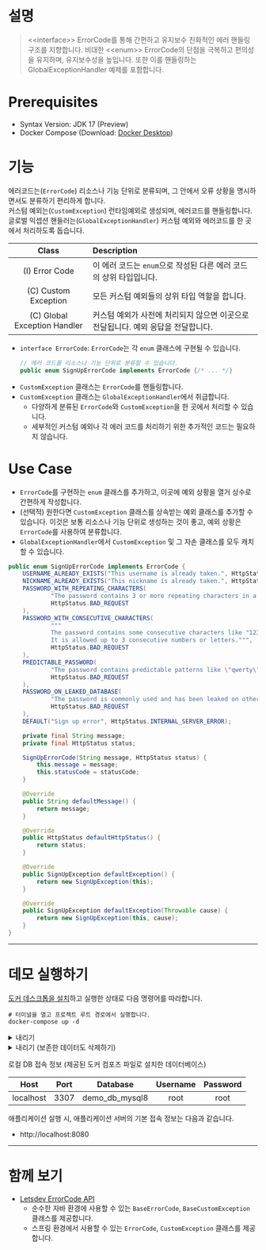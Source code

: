 # 설명

> &lt;&lt;interface&gt;&gt; ErrorCode를 통해 간편하고 유지보수 친화적인 에러 핸들링 구조를 지향합니다.
> 비대한 &lt;&lt;enum&gt;&gt; ErrorCode의 단점을 극복하고 편의성을 유지하며, 유지보수성을 높입니다.
> 또한 이를 핸들링하는 GlobalExceptionHandler 예제를 포함합니다.

# Prerequisites

- Syntax Version: JDK 17 (Preview)
- Docker Compose (Download: [Docker Desktop](https://www.docker.com/products/docker-desktop/))

# 기능

에러코드는(`ErrorCode`) 리소스나 기능 단위로 분류되며, 그 안에서 오류 상황을 명시하면서도 분류하기 편리하게 합니다.  
커스텀 예외는(`CustomException`) 런타임예외로 생성되며, 에러코드를 핸들링합니다.  
글로벌 익셉션 핸들러는(`GlobalExceptionHandler`) 커스텀 예외와 에러코드를 한 곳에서 처리하도록 돕습니다.

|            Class             | Description                                    |
|:----------------------------:|:-----------------------------------------------|
|        (I) Error Code        | 이 에러 코드는 `enum`으로 작성된 다른 에러 코드의 상위 타입입니다.      |
|     (C) Custom Exception     | 모든 커스텀 예외들의 상위 타입 역할을 합니다.                     |
| (C) Global Exception Handler | 커스텀 예외가 사전에 처리되지 않으면 이곳으로 전달됩니다. 예외 응답을 전달합니다. |

- `interface ErrorCode`: `ErrorCode`는 각 `enum` 클래스에 구현될 수 있습니다.
    ```java
    // 에러 코드를 리소스나 기능 단위로 분류할 수 있습니다.
    public enum SignUpErrorCode implements ErrorCode {/* ... */}
    ```
- `CustomException` 클래스는 `ErrorCode`를 핸들링합니다.
- `CustomException` 클래스는 `GlobalExceptionHandler`에서 취급합니다.
  - 다양하게 분류된 `ErrorCode`와 `CustomException`을 한 곳에서 처리할 수 있습니다.
  - 세부적인 커스텀 예외나 각 에러 코드를 처리하기 위한 추가적인 코드는 필요하지 않습니다.

# Use Case

- `ErrorCode`를 구현하는 `enum` 클래스를 추가하고, 이곳에 예외 상황을 열거 상수로 간편하게 작성합니다.
- (선택적) 원한다면 `CustomException` 클래스를 상속받는 예외 클래스를 추가할 수 있습니다.
  이것은 보통 리소스나 기능 단위로 생성하는 것이 좋고, 예외 상황은 `ErrorCode`를 사용하여 분류합니다.
- `GlobalExceptionHandler`에서 `CustomException` 및 그 자손 클래스를 모두 캐치할 수 있습니다.

```java
public enum SignUpErrorCode implements ErrorCode {
    USERNAME_ALREADY_EXISTS("This username is already taken.", HttpStatus.CONFLICT),
    NICKNAME_ALREADY_EXISTS("This nickname is already taken.", HttpStatus.CONFLICT),
    PASSWORD_WITH_REPEATING_CHARACTERS(
            "The password contains 3 or more repeating characters in a row.",
            HttpStatus.BAD_REQUEST
    ),
    PASSWORD_WITH_CONSECUTIVE_CHARACTERS(
            """
            The password contains some consecutive characters like "1234" or "abcd".
            It is allowed up to 3 consecutive numbers or letters.""",
            HttpStatus.BAD_REQUEST
    ),
    PREDICTABLE_PASSWORD(
            "The password contains predictable patterns like \"qwerty\", \"ababab\" or \"101010\".",
            HttpStatus.BAD_REQUEST
    ),
    PASSWORD_ON_LEAKED_DATABASE(
            "The password is commonly used and has been leaked on other websites before.",
            HttpStatus.BAD_REQUEST
    ),
    DEFAULT("Sign up error", HttpStatus.INTERNAL_SERVER_ERROR);

    private final String message;
    private final HttpStatus status;

    SignUpErrorCode(String message, HttpStatus status) {
        this.message = message;
        this.statusCode = statusCode;
    }

    @Override
    public String defaultMessage() {
        return message;
    }

    @Override
    public HttpStatus defaultHttpStatus() {
        return status;
    }

    @Override
    public SignUpException defaultException() {
        return new SignUpException(this);
    }

    @Override
    public SignUpException defaultException(Throwable cause) {
        return new SignUpException(this, cause);
    }
}
```

---

# 데모 실행하기

[도커 데스크톱을 설치](https://www.docker.com/products/docker-desktop/)하고 실행한 상태로 다음 명령어를 따라합니다.

```shell
# 터미널을 열고 프로젝트 루트 경로에서 실행합니다.
docker-compose up -d 
```

<details>
  <summary>내리기</summary>
  ```shell
  docker-compose down
  ```
</details>

<details>
  <summary>내리기 (보존한 데이터도 삭제하기)</summary>
  ```shell
  docker-compose down -v
  ```
</details>

로컬 DB 접속 정보 (제공된 도커 컴포즈 파일로 설치한 데이터베이스)

|   Host    | Port |    Database     | Username | Password |
|:---------:|:----:|:---------------:|:--------:|:--------:|
| localhost | 3307 | demo_db_mysql8  |   root   |   root   |

애플리케이션 실행 시, 애플리케이션 서버의 기본 접속 정보는 다음과 같습니다.

- http://localhost:8080

---

# 함께 보기

- [Letsdev ErrorCode API](https://github.com/merge-simpson/letsdev-error-code-api)
  - 순수한 자바 환경에 사용할 수 있는 `BaseErrorCode`, `BaseCustomException` 클래스를 제공합니다.
  - 스프링 환경에서 사용할 수 있는 `ErrorCode`, `CustomException` 클래스를 제공합니다.